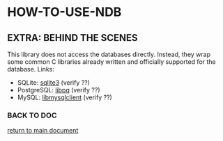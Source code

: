 # HOW-TO-USE-NDB

## EXTRA: BEHIND THE SCENES

This library does not access the databases directly. Instead, they wrap some common C libraries already written and officially supported for the database. Links:

* SQLite: [sqlite3](https://www.sqlite.org/c3ref/sqlite3.html) (verify ??)
* PostgreSQL: [libpq](https://www.postgresql.org/docs/9.1/libpq.html) (verify ??)
* MySQL: [libmysqlclient](https://dev.mysql.com/doc/refman/5.7/en/c-api.html) (verify ??)

### BACK TO DOC
[return to main document](How-To-Use-NDB.md)
